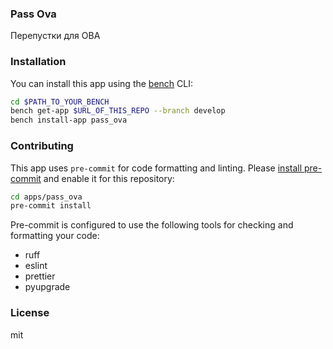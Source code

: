 ### Pass Ova

Перепустки для ОВА

### Installation

You can install this app using the [bench](https://github.com/frappe/bench) CLI:

```bash
cd $PATH_TO_YOUR_BENCH
bench get-app $URL_OF_THIS_REPO --branch develop
bench install-app pass_ova
```

### Contributing

This app uses `pre-commit` for code formatting and linting. Please [install pre-commit](https://pre-commit.com/#installation) and enable it for this repository:

```bash
cd apps/pass_ova
pre-commit install
```

Pre-commit is configured to use the following tools for checking and formatting your code:

- ruff
- eslint
- prettier
- pyupgrade

### License

mit
